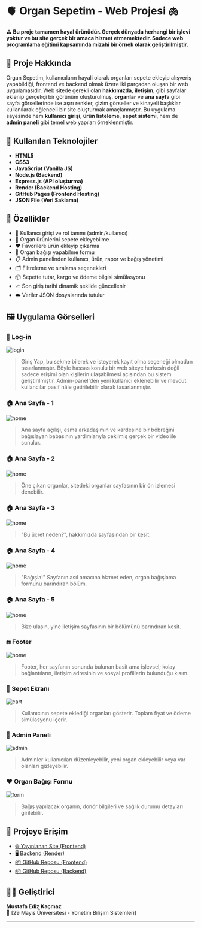 # 🫀 Organ Sepetim - Web Projesi 🫁

**⚠️ Bu proje tamamen hayal ürünüdür. Gerçek dünyada herhangi bir işlevi yoktur ve bu site gerçek bir amaca hizmet etmemektedir. Sadece web programlama eğitimi kapsamında mizahi bir örnek olarak geliştirilmiştir.**

## 🎯 Proje Hakkında

Organ Sepetim, kullanıcıların hayali olarak organları sepete ekleyip alışveriş yapabildiği, frontend ve backend olmak üzere iki parçadan oluşan bir web uygulamasıdır. Web sitede gerekli olan **hakkımızda**, **iletişim**, gibi sayfalar eklenip gerçekçi bir görünüm oluşturulmuş, **organlar** ve **ana sayfa** gibi sayfa görsellerinde ise aşırı renkler, çizim görseller ve kinayeli başlıklar kullanılarak eğlenceli bir site oluşturmak amaçlanmıştır. Bu uygulama sayesinde hem **kullanıcı girişi**, **ürün listeleme**, **sepet sistemi**, hem de **admin paneli** gibi temel web yapıları örneklenmiştir.

## 🧰 Kullanılan Teknolojiler

- **HTML5**
- **CSS3**
- **JavaScript (Vanilla JS)**
- **Node.js (Backend)**
- **Express.js (API oluşturma)**
- **Render (Backend Hosting)**
- **GitHub Pages (Frontend Hosting)**
- **JSON File (Veri Saklama)**

## 🚀 Özellikler

- 🔐 Kullanıcı girişi ve rol tanımı (admin/kullanıcı)
- 🛒 Organ ürünlerini sepete ekleyebilme
- ❤️ Favorilere ürün ekleyip çıkarma
- 🧾 Organ bağışı yapabilme formu
- 📋 Admin panelinden kullanıcı, ürün, rapor ve bağış yönetimi
- 🗂️ Filtreleme ve sıralama seçenekleri
- 📦 Sepette tutar, kargo ve ödeme bilgisi simülasyonu
- 📈 Son giriş tarihi dinamik şekilde güncellenir
- ☁️ Veriler JSON dosyalarında tutulur

## 🖼️ Uygulama Görselleri

### 🔐 Log-in
![login](https://github.com/user-attachments/assets/d02bb887-72e5-494f-89b0-2a2f4d612eb0)
> Giriş Yap, bu sekme bilerek ve isteyerek kayıt olma seçeneği olmadan tasarlanmıştır. Böyle hassas konulu bir web siteye herkesin değil sadece erişimi olan kişilerin ulaşabilmesi açısından bu sistem geliştirilmiştir. Admin-panel'den yeni kullanıcı eklenebilir ve mevcut kullancılar pasif hâle getirilebilir olarak tasarlanmıştır. 

### 🏠 Ana Sayfa - 1
![home](https://github.com/user-attachments/assets/c5f8efdd-557f-45cb-8fa3-5fd53426133c)
> Ana sayfa açılışı, esma arkadaşımın ve kardeşine bir böbreğini bağışlayan babasının yardımlarıyla çekilmiş gerçek bir video ile sunulur.

### 🏠 Ana Sayfa - 2
![home](https://github.com/user-attachments/assets/c6157e36-fd90-4cca-b2af-f058c8da8f9c)
> Öne çıkan organlar, sitedeki organlar sayfasının bir ön izlemesi denebilir.

### 🏠 Ana Sayfa - 3
![home](https://github.com/user-attachments/assets/68d33c83-487d-4512-be42-4345f1145e8d)
> "Bu ücret neden?", hakkımızda sayfasından bir kesit.   

### 🏠 Ana Sayfa - 4
![home](https://github.com/user-attachments/assets/9ae9ba2d-c969-400d-a47b-572521256cdf)
> "Bağışla!" Sayfanın asıl amacına hizmet eden, organ bağışlama formunu barındıran bölüm.

### 🏠 Ana Sayfa - 5
![home](https://github.com/user-attachments/assets/a52cb6f5-3cc2-46f4-bfe8-75bf88f188a6)
> Bize ulaşın, yine iletişim sayfasının bir bölümünü barındıran kesit.

### 🔚 Footer
![home](https://github.com/user-attachments/assets/7c44db7b-4cc5-482a-8748-0a204b4bf633)
> Footer, her sayfanın sonunda bulunan basit ama işlevsel; kolay bağlantıların, iletişim adresinin ve sosyal profillerin bulunduğu kısım.

### 🛒 Sepet Ekranı
![cart](https://kendi-kaynak-url'in/sepet.png)
> Kullanıcının sepete eklediği organları gösterir. Toplam fiyat ve ödeme simülasyonu içerir.

### 👤 Admin Paneli
![admin](https://kendi-kaynak-url'in/adminpanel.png)
> Adminler kullanıcıları düzenleyebilir, yeni organ ekleyebilir veya var olanları gizleyebilir.

### ❤️ Organ Bağışı Formu
![form](https://kendi-kaynak-url'in/form.png)
> Bağış yapılacak organın, donör bilgileri ve sağlık durumu detayları girilebilir.

## 📂 Projeye Erişim

- [🌐 Yayınlanan Site (Frontend)](https://zideofturkey.github.io/organ-sepetim-site/)
- [🖥️ Backend (Render)](https://organ-sepetim-backend.onrender.com)
- [📦 GitHub Reposu (Frontend)](https://github.com/zideofturkey/organ-sepetim-site)
- [📦 GitHub Reposu (Backend)](https://github.com/zideofturkey/organ-sepetim-backend)

## 👨‍💻 Geliştirici

**Mustafa Ediz Kaçmaz**  
📘 [29 Mayıs Üniversitesi - Yönetim Bilişim Sistemleri]

---

